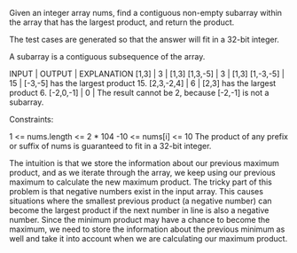 Given an integer array nums, find a contiguous non-empty subarray within the array that has the largest product, and return the product.

The test cases are generated so that the answer will fit in a 32-bit integer.

A subarray is a contiguous subsequence of the array.

INPUT         | OUTPUT   |  EXPLANATION 
[1,3]         | 3        | [1,3]
[1,3,-5]      | 3        | [1,3]
[1,-3,-5]     | 15       | [-3,-5] has the largest product 15.
[2,3,-2,4]    | 6        | [2,3] has the largest product 6.
[-2,0,-1]     | 0        | The result cannot be 2, because [-2,-1] is not a subarray. 
 

Constraints:

1 <= nums.length <= 2 * 104
-10 <= nums[i] <= 10
The product of any prefix or suffix of nums is guaranteed to fit in a 32-bit integer.

The intuition is that we store the information about our previous maximum product, and as we iterate through the array, we keep using our previous maximum to calculate the new maximum product.
The tricky part of this problem is that negative numbers exist in the input array. This causes situations where the smallest previous product (a negative number) can become the largest product if the next number in line is also a negative number.
Since the minimum product may have a chance to become the maximum, we need to store the information about the previous minimum as well and take it into account when we are calculating our maximum product.